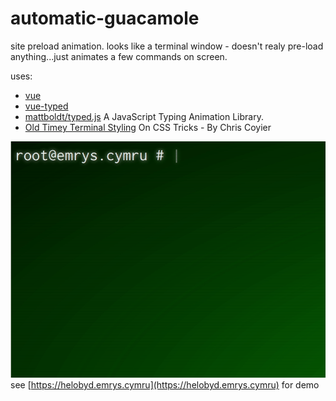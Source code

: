 # automatic-guacamole

site preload animation. looks like a terminal window - doesn't realy pre-load anything...just animates a few commands on screen.

uses:
 - [vue](https://vuejs.org)
 - [vue-typed](https://www.npmjs.com/package/vue-typed)
 - [mattboldt/typed.js](https://github.com/mattboldt/typed.js)
   A JavaScript Typing Animation Library.
 - [Old Timey Terminal Styling](https://css-tricks.com/old-timey-terminal-styling)
   On CSS Tricks - By Chris Coyier

![screenshot](https://raw.githubusercontent.com/emrysr/automatic-guacamole/master/screenshot-helobyd.gif)
see [https://helobyd.emrys.cymru](https://helobyd.emrys.cymru) for demo

